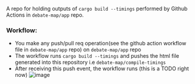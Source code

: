 A repo for holding outputs of ```cargo build --timings``` performed by Github Actions in ```debate-map/app``` repo.

### Workflow:
- You make any push/pull req operation(see the github action workflow file in `debate-map/app` repo) on `debate-map/app` repo
- The workflow runs `cargo build --timings` and pushes the html file generated into this repository i.e `debate-map/compile-timings`
- After receiving this push event, the workflow runs (this is a TODO right now)
![image](https://github.com/user-attachments/assets/433afa8a-5bcd-4bc8-a754-50dc04a59079)

